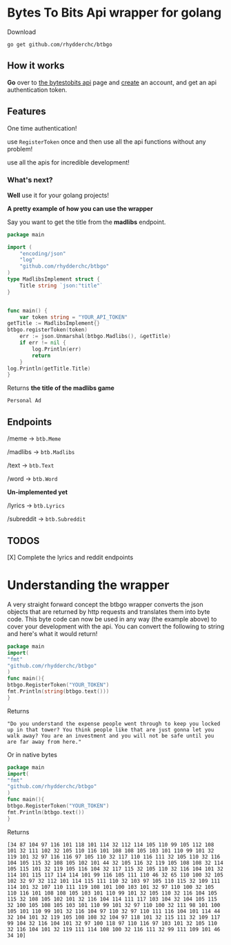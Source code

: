 # Bytes To Bits Api wrapper for golang

Download

```
go get github.com/rhydderchc/btbgo
```

## How it works

**Go** over to [the bytestobits api](api.bytestobits.dev/) page and [create](api.bytestobits.dev/account) an account, and get an api authentication token.

## Features
One time authentication!

use `RegisterToken` once and then use all the api functions without any problem!


use all the apis for incredible development!

### What's next?
**Well** use it for your golang projects!

**A pretty example of how you can use the wrapper**

Say you want to get the title from the **madlibs** endpoint.
```go
package main

import (
	"encoding/json"
	"log"
	"github.com/rhydderchc/btbgo"
)
type MadlibsImplement struct {
	Title string `json:"title"`
}


func main() {
	var token string = "YOUR_API_TOKEN"
getTitle := MadlibsImplement{}
btbgo.registerToken(token)
	err := json.Unmarshal(btbgo.Madlibs(), &getTitle)
	if err != nil {
		log.Println(err)
		return
	}
log.Println(getTitle.Title)
}
```
Returns **the title of the madlibs game**

```
Personal Ad

```
## Endpoints
 /meme -> `btb.Meme`

 /madlibs -> `btb.Madlibs`

 /text -> `btb.Text`

 /word -> `btb.Word`


**Un-implemented yet**

 /lyrics -> `btb.Lyrics`

 /subreddit -> `btb.Subreddit`
 

## TODOS

[X] Complete the lyrics and reddit endpoints

# Understanding the wrapper

A very straight forward concept the btbgo wrapper converts the json objects that are returned by http requests and translates them into byte code. This byte code can now be used in any way (the example above) to cover your development with the api.
You can convert the following to string and here's what it would return!
```go
package main
import(
"fmt"
"github.com/rhydderchc/btbgo"
)
func main(){
btbgo.RegisterToken("YOUR_TOKEN")
fmt.Println(string(btbgo.text()))
}
```
Returns
```
"Do you understand the expense people went through to keep you locked up in that tower? You think people like that are just gonna let you walk away? You are an investment and you will not be safe until you are far away from here."
```
Or in native bytes
```go 
package main
import(
"fmt"
"github.com/rhydderchc/btbgo"
)
func main(){
btbgo.RegisterToken("YOUR_TOKEN")
fmt.Println(btbgo.text())
}
```
Returns
```
[34 87 104 97 116 101 118 101 114 32 112 114 105 110 99 105 112 108 101 32 111 102 32 105 110 116 101 108 108 105 103 101 110 99 101 32 119 101 32 97 116 116 97 105 110 32 117 110 116 111 32 105 110 32 116 104 105 115 32 108 105 102 101 44 32 105 116 32 119 105 108 108 32 114 105 115 101 32 119 105 116 104 32 117 115 32 105 110 32 116 104 101 32 114 101 115 117 114 114 101 99 116 105 111 110 46 32 65 110 100 32 105 102 32 97 32 112 101 114 115 111 110 32 103 97 105 110 115 32 109 111 114 101 32 107 110 111 119 108 101 100 103 101 32 97 110 100 32 105 110 116 101 108 108 105 103 101 110 99 101 32 105 110 32 116 104 105 115 32 108 105 102 101 32 116 104 114 111 117 103 104 32 104 105 115 32 100 105 108 105 103 101 110 99 101 32 97 110 100 32 111 98 101 100 105 101 110 99 101 32 116 104 97 110 32 97 110 111 116 104 101 114 44 32 104 101 32 119 105 108 108 32 104 97 118 101 32 115 111 32 109 117 99 104 32 116 104 101 32 97 100 118 97 110 116 97 103 101 32 105 110 32 116 104 101 32 119 111 114 108 100 32 116 111 32 99 111 109 101 46 34 10]

```
